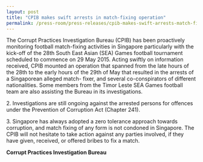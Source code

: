 ```yaml
---
layout: post
title: "CPIB makes swift arrests in match-fixing operation"
permalink: /press-room/press-releases/cpib-makes-swift-arrests-match-fixing-operation/
---
```

The Corrupt Practices Investigation Bureau (CPIB) has been proactively monitoring football match-fixing activities in Singapore particularly with the kick-off of the 28th South East Asian (SEA) Games football tournament scheduled to commence on 29 May 2015. Acting swiftly on information received, CPIB mounted an operation that spanned from the late hours of the 28th to the early hours of the 29th of May that resulted in the arrests of a Singaporean alleged match- fixer, and several co-conspirators of different nationalities. Some members from the Timor Leste SEA Games football team are also assisting the Bureau in its investigations.

2\.        Investigations are still ongoing against the arrested persons for offences under the Prevention of Corruption Act (Chapter 241).

3\.        Singapore has always adopted a zero tolerance approach towards corruption, and match fixing of any form is not condoned in Singapore. The CPIB will not hesitate to take action against any parties involved, if they have given, received, or offered bribes to fix a match.

**Corrupt Practices Investigation Bureau**
